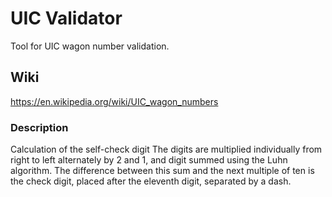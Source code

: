 # UIC Validator
Tool for UIC wagon number validation.


## Wiki
https://en.wikipedia.org/wiki/UIC_wagon_numbers

### Description
Calculation of the self-check digit
The digits are multiplied individually from right to left alternately by 2 and 1, and digit summed using the Luhn algorithm. The difference between this sum and the next multiple of ten is the check digit, placed after the eleventh digit, separated by a dash.

